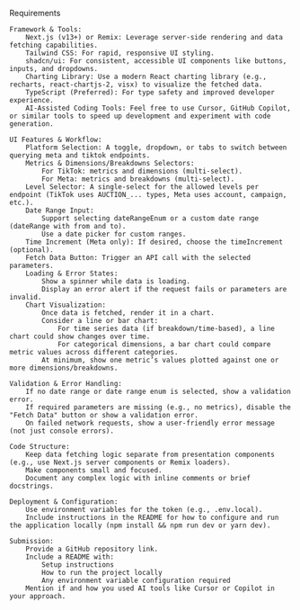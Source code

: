 Requirements

    Framework & Tools:
        Next.js (v13+) or Remix: Leverage server-side rendering and data fetching capabilities.
        Tailwind CSS: For rapid, responsive UI styling.
        shadcn/ui: For consistent, accessible UI components like buttons, inputs, and dropdowns.
        Charting Library: Use a modern React charting library (e.g., recharts, react-chartjs-2, visx) to visualize the fetched data.
        TypeScript (Preferred): For type safety and improved developer experience.
        AI-Assisted Coding Tools: Feel free to use Cursor, GitHub Copilot, or similar tools to speed up development and experiment with code generation.

    UI Features & Workflow:
        Platform Selection: A toggle, dropdown, or tabs to switch between querying meta and tiktok endpoints.
        Metrics & Dimensions/Breakdowns Selectors:
            For TikTok: metrics and dimensions (multi-select).
            For Meta: metrics and breakdowns (multi-select).
        Level Selector: A single-select for the allowed levels per endpoint (TikTok uses AUCTION_... types, Meta uses account, campaign, etc.).
        Date Range Input:
            Support selecting dateRangeEnum or a custom date range (dateRange with from and to).
            Use a date picker for custom ranges.
        Time Increment (Meta only): If desired, choose the timeIncrement (optional).
        Fetch Data Button: Trigger an API call with the selected parameters.
        Loading & Error States:
            Show a spinner while data is loading.
            Display an error alert if the request fails or parameters are invalid.
        Chart Visualization:
            Once data is fetched, render it in a chart.
            Consider a line or bar chart:
                For time series data (if breakdown/time-based), a line chart could show changes over time.
                For categorical dimensions, a bar chart could compare metric values across different categories.
            At minimum, show one metric’s values plotted against one or more dimensions/breakdowns.

    Validation & Error Handling:
        If no date range or date range enum is selected, show a validation error.
        If required parameters are missing (e.g., no metrics), disable the "Fetch Data" button or show a validation error.
        On failed network requests, show a user-friendly error message (not just console errors).

    Code Structure:
        Keep data fetching logic separate from presentation components (e.g., use Next.js server components or Remix loaders).
        Make components small and focused.
        Document any complex logic with inline comments or brief docstrings.

    Deployment & Configuration:
        Use environment variables for the token (e.g., .env.local).
        Include instructions in the README for how to configure and run the application locally (npm install && npm run dev or yarn dev).

    Submission:
        Provide a GitHub repository link.
        Include a README with:
            Setup instructions
            How to run the project locally
            Any environment variable configuration required
        Mention if and how you used AI tools like Cursor or Copilot in your approach.

